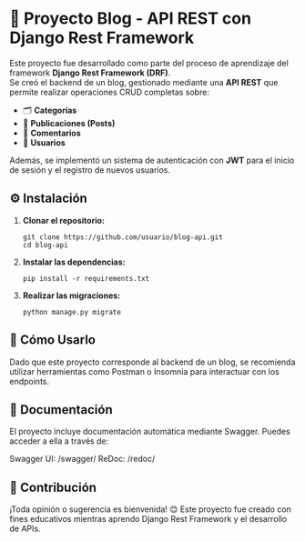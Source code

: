 # 📝 Proyecto Blog - API REST con Django Rest Framework

Este proyecto fue desarrollado como parte del proceso de aprendizaje del framework **Django Rest Framework (DRF)**.  
Se creó el backend de un blog, gestionado mediante una **API REST** que permite realizar operaciones CRUD completas sobre:  
- 🗂️ **Categorías**  
- 📝 **Publicaciones (Posts)**  
- 💬 **Comentarios**  
- 👤 **Usuarios**

Además, se implementó un sistema de autenticación con **JWT** para el inicio de sesión y el registro de nuevos usuarios.  




## ⚙️ Instalación

1. **Clonar el repositorio:**  
   ```
   git clone https://github.com/usuario/blog-api.git
   cd blog-api
   ```

2. **Instalar las dependencias:**  
   ```
   pip install -r requirements.txt
   ```

3. **Realizar las migraciones:**  
   ```
   python manage.py migrate
   ```




## 🚀 Cómo Usarlo
Dado que este proyecto corresponde al backend de un blog, se recomienda utilizar herramientas como Postman o Insomnia para interactuar con los endpoints.


## 📑 Documentación
El proyecto incluye documentación automática mediante Swagger.
Puedes acceder a ella a través de:

Swagger UI: /swagger/
ReDoc: /redoc/


## 🤝 Contribución
¡Toda opinión o sugerencia es bienvenida! 😊
Este proyecto fue creado con fines educativos mientras aprendo Django Rest Framework y el desarrollo de APIs.











